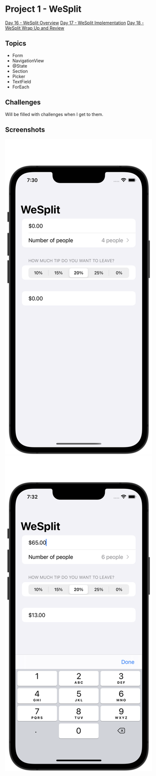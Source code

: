 #  Project 1 - WeSplit

[Day 16 - WeSplit Overview](https://www.hackingwithswift.com/100/swiftui/16)
[Day 17 - WeSplit Implementation](https://www.hackingwithswift.com/100/swiftui/17)
[Day 18 - WeSplit Wrap Up and Review](https://www.hackingwithswift.com/100/swiftui/18)

## Topics

* Form
* NavigationView
* @State
* Section
* Picker
* TextField
* ForEach

## Challenges

Will be filled with challenges when I get to them.

## Screenshots

![wesplit01](screenshots/wesplit01.png)
![wesplit02](screenshots/wesplit02.png)
